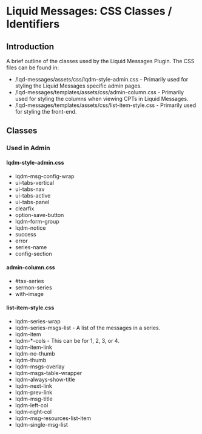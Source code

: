 # Liquid Messages: CSS Classes / Identifiers

## Introduction
A brief outline of the classes used by the Liquid Messages Plugin. The CSS files can be found in:

- /lqd-messages/assets/css/lqdm-style-admin.css - Primarily used for styling the Liquid Messages specific admin pages.
- /lqd-messages/templates/assets/css/admin-column.css - Primarily used for styling the columns when viewing CPTs in Liquid Messages.
- /lqd-messages/templates/assets/css/list-item-style.css - Primarily used for styling the front-end.

## Classes

### Used in Admin

#### lqdm-style-admin.css
- lqdm-msg-config-wrap
- ui-tabs-vertical
- ui-tabs-nav
- ui-tabs-active
- ui-tabs-panel
- clearfix
- option-save-button
- lqdm-form-group
- lqdm-notice
- success
- error
- series-name
- config-section

#### admin-column.css
- #tax-series
- sermon-series
- with-image

#### list-item-style.css
- lqdm-series-wrap
- lqdm-series-msgs-list - A list of the messages in a series.
- lqdm-item
- lqdm-*-cols - This can be for 1, 2, 3, or 4.
- lqdm-item-link
- lqdm-no-thumb
- lqdm-thumb
- lqdm-msgs-overlay
- lqdm-msgs-table-wrapper
- lqdm-always-show-title
- lqdm-next-link
- lqdm-prev-link
- lqdm-msg-title
- lqdm-left-col
- lqdm-right-col
- lqdm-msg-resources-list-item
- lqdm-single-msg-list
